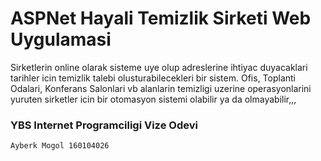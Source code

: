 # ASPNet Hayali Temizlik Sirketi Web Uygulamasi

Sirketlerin online olarak sisteme uye olup adreslerine ihtiyac duyacaklari tarihler icin temizlik talebi olusturabilecekleri bir sistem. 
Ofis, Toplanti Odalari, Konferans Salonlari vb alanlarin temizligi uzerine operasyonlarini yuruten sirketler icin bir otomasyon sistemi olabilir ya da olmayabilir,,, 


### YBS Internet Programciligi Vize Odevi

```
Ayberk Mogol 160104026
```
